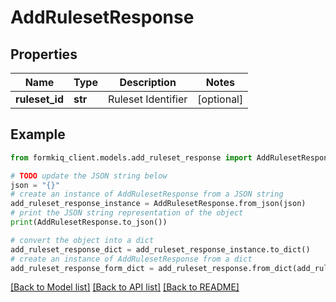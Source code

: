 # AddRulesetResponse


## Properties

Name | Type | Description | Notes
------------ | ------------- | ------------- | -------------
**ruleset_id** | **str** | Ruleset Identifier | [optional] 

## Example

```python
from formkiq_client.models.add_ruleset_response import AddRulesetResponse

# TODO update the JSON string below
json = "{}"
# create an instance of AddRulesetResponse from a JSON string
add_ruleset_response_instance = AddRulesetResponse.from_json(json)
# print the JSON string representation of the object
print(AddRulesetResponse.to_json())

# convert the object into a dict
add_ruleset_response_dict = add_ruleset_response_instance.to_dict()
# create an instance of AddRulesetResponse from a dict
add_ruleset_response_form_dict = add_ruleset_response.from_dict(add_ruleset_response_dict)
```
[[Back to Model list]](../README.md#documentation-for-models) [[Back to API list]](../README.md#documentation-for-api-endpoints) [[Back to README]](../README.md)


